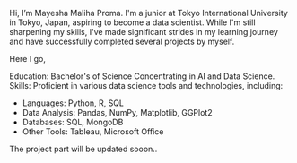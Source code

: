 Hi, I’m Mayesha Maliha Proma. 
I'm a junior at Tokyo International University in Tokyo, Japan, aspiring to become a data scientist. 
While I'm still sharpening my skills, I've made significant strides in my learning journey and have successfully completed several projects by myself.

Here I go, 



Education: Bachelor's of Science Concentrating in AI and Data Science. 
Skills: Proficient in various data science tools and technologies, including:
- Languages: Python, R, SQL
- Data Analysis: Pandas, NumPy, Matplotlib, GGPlot2 
- Databases: SQL, MongoDB
- Other Tools: Tableau, Microsoft Office

The project part will be updated sooon.. 
